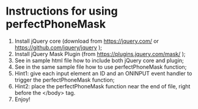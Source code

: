 # Instructions for using perfectPhoneMask

1. Install jQuery core (download from https://jquery.com/ or https://github.com/jquery/jquery );
2. Install jQuery Mask Plugin (from https://plugins.jquery.com/mask/ );
3. See in sample html file how to include both jQuery core and plugin;
4. See in the same sample file how to use perfectPhoneMask function;
5. Hint1: give each input element an ID and an ONINPUT event handler to trigger the perfectPhoneMask function;
6. Hint2: place the perfectPhoneMask function near the end of file, right before the \</body> tag.
7. Enjoy!

